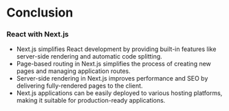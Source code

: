 # Conclusion

### React with Next.js

* Next.js simplifies React development by providing built-in features like server-side rendering and automatic code splitting.
* Page-based routing in Next.js simplifies the process of creating new pages and managing application routes.
* Server-side rendering in Next.js improves performance and SEO by delivering fully-rendered pages to the client.
* Next.js applications can be easily deployed to various hosting platforms, making it suitable for production-ready applications.

